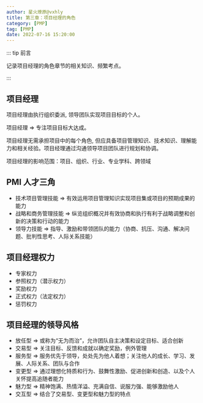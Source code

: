 ```yaml
---
author: 星火燎原@vxhly
title: 第三章：项目经理的角色
category: [PMP]
tag: [PMP]
date: 2022-07-16 15:20:00
---
```


::: tip 前言

记录项目经理的角色章节的相关知识、频繁考点。

:::

<!-- more -->

## 项目经理

项目经理由执行组织委派, 领导团队实现项目目标的个人。

项目经理 => 专注项目目标大达成。

项目经理无需承担项目中的每个角色, 但应具备项目管理知识、技术知识、理解能力和相关经验。项目经理通过沟通领导项目团队进行规划和协调。

项目经理的影响范围：项目、组织、行业、专业学科、跨领域

## PMI 人才三角

- 技术项目管理技能 => 有效运用项目管理知识实现项目集或项目的预期成果的能力
- 战略和商务管理技能 => 纵览组织概况并有效协商和执行有利于战略调整和创新的决策和行动的能力
- 领导力技能 => 指导、激励和带领团队的能力（协商、抗压、沟通、解决问题、批判性思考、人际关系技能）

## 项目经理权力

- 专家权力
- 参照权力（潜示权力）
- 奖励权力
- 正式权力（法定权力）
- 惩罚权力

## 项目经理的领导风格

- 放任型 => 或称为“无为而治”，允许团队自主决策和设定目标、适合创新
- 交易型 => 关注目标、反馈和成就以确定奖励，例外管理
- 服务型 => 服务优先于领导，处处先为他人着想；关注他人的成长、学习、发展、人际关系、团队与合作
- 变更型 => 通过理想化特质和行为、鼓舞性激励、促进创新和创造、以及个人关怀提高追随者能力
- 魅力型 => 精神饱满、热情洋溢、充满自信、说服力强、能够激励他人
- 交互型 => 结合了交易型、变更型和魅力型的特点
